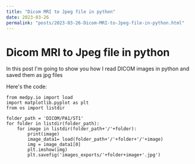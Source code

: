 ```yaml
---
title: "Dicom MRI to Jpeg file in python"
date: 2023-03-26
permalink: "posts/2023-03-26-Dicom-MRI-to-Jpeg-file-in-python.html"
---
```


# Dicom MRI to Jpeg file in python

In this post I'm going to show you how I read DICOM images in python and saved them as jpg files

Here's the code:

```
from medpy.io import load
import matplotlib.pyplot as plt
from os import listdir

folder_path = 'DICOM/PA1/ST1'
for folder in listdir(folder_path):
    for image in listdir(folder_path+'/'+folder):
        print(image)
        image_data1= load(folder_path+'/'+folder+'/'+image)
        img = image_data1[0] 
        plt.imshow(img)
        plt.savefig('images_exports/'+folder+image+'.jpg')
```
